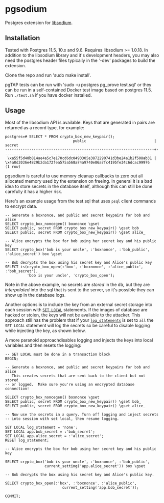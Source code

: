 # pgsodium

Postgres extension for [libsodium](https://download.libsodium.org/doc/).

## Installation

Tested with Postgres 11.5, 10.x and 9.6.  Requires libsodium >=
1.0.18.  In addition to the libsodium library and it's development
headers, you may also need the postgres header files typically in the
'-dev' packages to build the extension.

Clone the repo and run 'sudo make install'.

pgTAP tests can be run with 'sudo -u postgres pg_prove test.sql' or
they can be run in a self-contained Docker test image based on
postgres 11.5.  Run `./test.sh` if you have docker installed.

## Usage

Most of the libsodium API is available.  Keys that are generated in
pairs are returned as a record type, for example:

```
postgres=# SELECT * FROM crypto_box_new_keypair();
                               public                               |                               secret
--------------------------------------------------------------------+--------------------------------------------------------------------
 \xa55f5d40b814ae4a5c7e170cd6dc0493305e3872290741d3be24a1b2f508ab31 | \x4a0d2036e4829b2da172fea575a568a74a9740e86a7fc4195fe34c6dcac99976
(1 row)
```

pgsodium is careful to use memory cleanup callbacks to zero out all
allocated memory used by the extension on freeing.  In general it is a
bad idea to store secrets in the database itself, although this can
still be done carefully it has a higher risk.

Here's an example usage from the test.sql that uses `psql` client
commands to encrypt data.

    -- Generate a boxnonce, and public and secret keypairs for bob and alice
    SELECT crypto_box_noncegen() boxnonce \gset
    SELECT public, secret FROM crypto_box_new_keypair() \gset bob_
    SELECT public, secret FROM crypto_box_new_keypair() \gset alice_

    -- Alice encrypts the box for bob using her secret key and his public key
    SELECT crypto_box('bob is your uncle', :'boxnonce', :'bob_public', :'alice_secret') box \gset

    -- Bob decrypts the box using his secret key and Alice's public key
    SELECT is(crypto_box_open(:'box', :'boxnonce', :'alice_public', :'bob_secret'),
              'bob is your uncle', 'crypto_box_open');


Note in the above example, no secrets are *stored* in the db, but they
are *interpolated* into the sql that is sent to the server, so it's
possible they can show up in the database logs.

Another options is to include the key from an external secret storage
into each session with [`SET
LOCAL`](https://www.postgresql.org/docs/12/sql-set.html)
statements. If the images of database are hacked or stolen, the keys
will not be available to the attacker.  This approach still has the
problem that if your
[`log_statements`](https://www.postgresql.org/docs/12/runtime-config-logging.html#RUNTIME-CONFIG-LOGGING-WHAT)
is set to `all` the `SET LOCAL` statement will log the secrets so be
careful to disable logging while injecting the key, as shown below.

A more paranoid approachdisables logging and injects the keys into
local variables and then resets the logging:

    -- SET LOCAL must be done in a transaction block
    BEGIN;

    -- Generate a boxnonce, and public and secret keypairs for bob and alice
    -- This creates secrets that are sent back to the client but not stored
    -- or logged.  Make sure you're using an encrypted database connection!

    SELECT crypto_box_noncegen() boxnonce \gset
    SELECT public, secret FROM crypto_box_new_keypair() \gset bob_
    SELECT public, secret FROM crypto_box_new_keypair() \gset alice_

    -- Now use the secrets in a query. Turn off logging and inject secrets
    -- into session with set local, then resume logging.

    SET LOCAL log_statement = 'none';
    SET LOCAL app.bob_secret = :'bob_secret';
    SET LOCAL app.alice_secret = :'alice_secret';
    RESET log_statement;

    -- Alice encrypts the box for bob using her secret key and his public key

    SELECT crypto_box('bob is your uncle', :'boxnonce', :'bob_public',
                      current_setting('app.alice_secret')) box \gset

    -- Bob decrypts the box using his secret key and Alice's public key.

    SELECT crypto_box_open(:'box', :'boxnonce', :'alice_public',
                              current_setting('app.bob_secret'));

    COMMIT;
